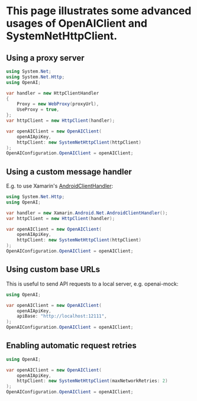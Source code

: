 # This page illustrates some advanced usages of OpenAIClient and SystemNetHttpClient.

## Using a proxy server

``` C#
using System.Net;
using System.Net.Http;
using OpenAI;

var handler = new HttpClientHandler
{
    Proxy = new WebProxy(proxyUrl),
    UseProxy = true,
};
var httpClient = new HttpClient(handler);

var openAIClient = new OpenAIClient(
    openAIApiKey,
    httpClient: new SystemNetHttpClient(httpClient)
);
OpenAIConfiguration.OpenAIClient = openAIClient;
```

## Using a custom message handler

E.g. to use Xamarin's [AndroidClientHandler][android-client-handler]:

``` C#
using System.Net.Http;
using OpenAI;

var handler = new Xamarin.Android.Net.AndroidClientHandler();
var httpClient = new HttpClient(handler);

var openAIClient = new OpenAIClient(
    openAIApiKey,
    httpClient: new SystemNetHttpClient(httpClient)
);
OpenAIConfiguration.OpenAIClient = openAIClient;
```

## Using custom base URLs

This is useful to send API requests to a local server, e.g. openai-mock:

``` C#
using OpenAI;

var openAIClient = new OpenAIClient(
    openAIApiKey,
    apiBase: "http://localhost:12111",
);
OpenAIConfiguration.OpenAIClient = openAIClient;
```

## Enabling automatic request retries

``` C#
using OpenAI;

var openAIClient = new OpenAIClient(
    openAIApiKey,
    httpClient: new SystemNetHttpClient(maxNetworkRetries: 2)
);
OpenAIConfiguration.OpenAIClient = openAIClient;
```

[android-client-handler]: https://docs.microsoft.com/en-us/xamarin/android/app-fundamentals/http-stack?tabs=macos#androidclienthandler